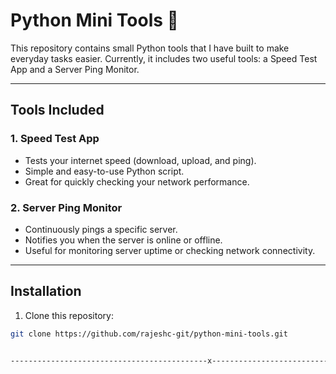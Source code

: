 # Python Mini Tools 🐍

This repository contains small Python tools that I have built to make everyday tasks easier. Currently, it includes two useful tools: a Speed Test App and a Server Ping Monitor.  

---

## Tools Included

### 1. Speed Test App
- Tests your internet speed (download, upload, and ping).
- Simple and easy-to-use Python script.
- Great for quickly checking your network performance.

### 2. Server Ping Monitor
- Continuously pings a specific server.
- Notifies you when the server is online or offline.
- Useful for monitoring server uptime or checking network connectivity.

---

## Installation

1. Clone this repository:
```bash
git clone https://github.com/rajeshc-git/python-mini-tools.git


--------------------------------------------x------------------------------



